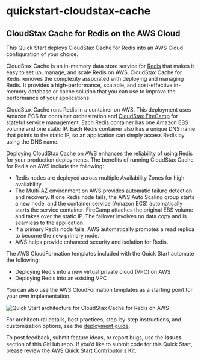 # quickstart-cloudstax-cache
## CloudStax Cache for Redis on the AWS Cloud

This Quick Start deploys CloudStax Cache for Redis into an AWS Cloud configuration of your choice.

CloudStax Cache is an in-memory data store service for [Redis](https://redis.io/) that makes it easy to set up, manage, and scale Redis on AWS. CloudStax Cache for Redis removes the complexity associated with deploying and managing Redis. It provides a high-performance, scalable, and cost-effective in-memory database or cache solution that you can use to improve the performance of your applications.

CloudStax Cache runs Redis in a container on AWS. This deployment uses Amazon ECS for container orchestration and [CloudStax FireCamp](https://github.com/cloudstax/firecamp) for stateful service management. Each Redis container has one Amazon EBS volume and one static IP. Each Redis container also has a unique DNS name that points to the static IP, so an application can simply access Redis by using the DNS name.

Deploying CloudStax Cache on AWS enhances the reliability of using Redis for your production deployments. The benefits of running CloudStax Cache for Redis on AWS include the following:

* Redis nodes are deployed across multiple Availability Zones for high availability.
* The Multi-AZ environment on AWS provides automatic failure detection and recovery. If one Redis node fails, the AWS Auto Scaling group starts a new node, and the container service (Amazon ECS) automatically starts the service container. FireCamp attaches the original EBS volume and takes over the static IP. The failover involves no data copy and is seamless to the application.
* If a primary Redis node fails, AWS automatically promotes a read replica to become the new primary node.
* AWS helps provide enhanced security and isolation for Redis.

The AWS CloudFormation templates included with the Quick Start automate the following:

- Deploying Redis into a new virtual private cloud (VPC) on AWS
- Deploying Redis into an existing VPC

You can also use the AWS CloudFormation templates as a starting point for your own implementation.

![Quick Start architecture for CloudStax Cache for Redis on AWS](https://d0.awsstatic.com/partner-network/QuickStart/datasheets/cloudstax-cache-for-redis-architecture-on-the-aws-cloud.png)

For architectural details, best practices, step-by-step instructions, and customization options, see the 
[deployment guide](https://fwd.aws/eBBRY).

To post feedback, submit feature ideas, or report bugs, use the **Issues** section of this GitHub repo.
If you'd like to submit code for this Quick Start, please review the [AWS Quick Start Contributor's Kit](https://aws-quickstart.github.io/). 
